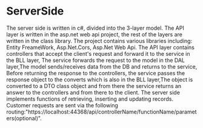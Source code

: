 # ServerSide
The server side is written in c#, divided into the 3-layer model.
The API layer is written in the asp.net web api project, the rest of the layers are written in the class library.
The project contains various libraries including: Entity FreameWork, Asp.Net.Cors, Asp.Net Web Api.
The API layer contains controllers that accept the client's request and forward it to the service in the BLL layer, The service forwards the request to the model in the DAL layer,The model sends/receives data from the DB and returns to the service, Before returning the response to the controllers, the service passes the response object to the converts which is also in the BLL layer,The object is converted to a DTO class object and from there the service returns an answer to the controllers and from there to the client.
The server side implements functions of retrieving, inserting and updating records.
Customer requests are sent via the following routing:"https://localhost:44368/api/controllerName/functionName/parameters(optional)".